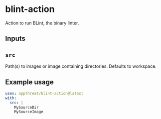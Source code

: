 # blint-action
Action to run BLint, the binary linter.

## Inputs

## `src`

Path(s) to images or image containing directories. Defaults to workspace.

## Example usage
```yaml
uses: appthreat/blint-action@latest
with:
  src: |
    MySourceDir
    MySourceImage

